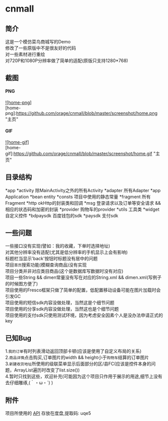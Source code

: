 # cnmall
## 简介
这是一个模仿菜鸟商城写的Demo<br>
修改了一些原版中不是很友好的代码<br>
对一些素材进行重绘<br>
对720P和1080P分辨率做了简单的适配(原版只支持1280*768)<br>

## 截图
#### PNG
[![home-png]](https://github.com/orage/cnmall/blob/master/app/src/main/java/com/oranges/cnmall/fragment/HomeFragment.java)  
[home-png]:https://github.com/orage/cnmall/blob/master/screenshot/home.png "主页"  
#### GIF
[![home-gif]](https://github.com/orage/cnmall/blob/master/app/src/main/java/com/oranges/cnmall/fragment/HomeFragment.java)  
[home-gif]:https://github.com/orage/cnmall/blob/master/screenshot/home.gif "主页"  

## 目录结构
*app 
  *activity  除MainActivity之外的所有Activity
  *adapter  所有Adapter
  *app  Application
  *bean  entity
  *consts  项目中使用的静态常量
  *fragment  所有Fragment
  *http  okHttp的封装类和回调
  *msg  登录请求以及订单等安全请求 && 相应的状态码和加密的封装
  *provider  购物车的provider
  *utils 工具类
  *widget 自定义控件
*bdpaysdk 百度钱包的sdk
*paysdk 支付sdk

## 一些问题
一些接口没有实现(譬如：我的收藏，下单时选择地址)<br>
对其他分辨率没有适配(尤其是低分辨率的手机显示上会有影响)<br>
标题栏当显示'back'按钮时标题没有居中的问题<br>
项目`首页`搜索功能(模糊查询商品)没有实现<br>
项目分类并非对应类目商品(这个是数据库写数据时没有对应)<br>
项目一些String && dimen常量没有写在对应的String.xml && dimen.xml(写例子的时候图方便了)<br>
项目使用的Fresco框架只做了简单的配置，低配置移动设备可能在图片加载时会引发GC<br>
项目使用的短信sdk内容没做处理，当然这是个细节问题<br>
项目使用的分享sdk内容没做处理，当然这也是个细节问题<br>
项目使用的支付sdk只使用测试环境，因为考虑安全因素个人是没办法申请正式的key<br>

## 已知Bug
1.`我的订单`有时列表滑动返回顶部卡顿(应该是使用了自定义布局的关系)<br>
2.`商品详情`点击购买,订单图片的width && height小于`购物车`结算的订单图片<br>
3.`新建收货地址`所使用的级联菜单显示后面部分的区/县FC(应该是控件本身的问题，ArrayList遍历时改变了list.size())<br>
4.暂时只找到这些，欢迎补充(可能因为这个项目只作用于展示的用途,细节上没有去仔细雕琢,(｀・ω・´) )

## 附件
项目所使用的 [API](http://pan.baidu.com/s/1o8m3KRC) 存放在度盘,提取码: uqe5 
